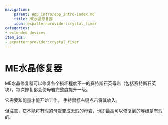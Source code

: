 ```yaml
---
navigation:
    parent: epp_intro/epp_intro-index.md
    title: ME水晶修复器
    icon: expatternprovider:crystal_fixer
categories:
- extended devices
item_ids:
- expatternprovider:crystal_fixer
---
```


# ME水晶修复器

<BlockImage id="expatternprovider:crystal_fixer" scale="8"></BlockImage>

ME水晶修复器可以修复各个损坏程度不一的赛特斯石英母岩（包括赛特斯石英块），每次修复都会使母岩完整度提升一级。

它需要<ItemLink id="ae2:charged_certus_quartz_crystal" />和能量才能开始工作。 手持<ItemLink id="ae2:charged_certus_quartz_crystal" />鼠标右键点击将其放入。

但注意，它不能将有瑕的母岩变成无瑕的母岩，也即最高可以修复到的等级是有瑕的。

<Row gap="20">
<GameScene zoom="4" background="transparent">
  <ImportStructure src="../structure/crystal_fixer.snbt"></ImportStructure>
</GameScene>
</Row>
